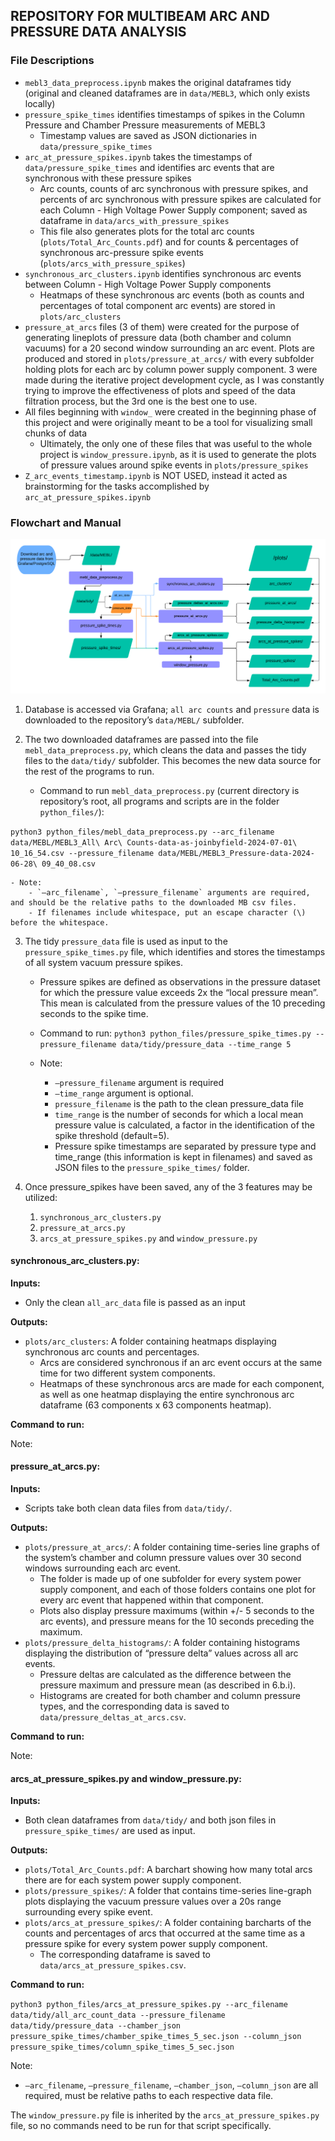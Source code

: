 ## REPOSITORY FOR MULTIBEAM ARC AND PRESSURE DATA ANALYSIS

### File Descriptions
- ```mebl3_data_preprocess.ipynb``` makes the original dataframes tidy (original and cleaned dataframes are in ```data/MEBL3```, which only exists locally)
- ```pressure_spike_times``` identifies timestamps of spikes in the Column Pressure and Chamber Pressure measurements of MEBL3
    * Timestamp values are saved as JSON dictionaries in ```data/pressure_spike_times```
- ```arc_at_pressure_spikes.ipynb``` takes the timestamps of ```data/pressure_spike_times``` and identifies arc events that are synchronous with these pressure spikes
    * Arc counts, counts of arc synchronous with pressure spikes, and percents of arc synchronous with pressure spikes are calculated for each Column - High Voltage Power Supply component; saved as dataframe in ```data/arcs_with_pressure_spikes```
    * This file also generates plots for the total arc counts (```plots/Total_Arc_Counts.pdf```) and for counts & percentages of synchronous arc-pressure spike events (```plots/arcs_with_pressure_spikes```)
- ```synchronous_arc_clusters.ipynb``` identifies synchronous arc events between Column - High Voltage Power Supply components
    * Heatmaps of these synchronous arc events (both as counts and percentages of total component arc events) are stored in ```plots/arc_clusters```
- ```pressure_at_arcs``` files (3 of them) were created for the purpose of generating lineplots of pressure data (both chamber and column vacuums) for a 20 second window surrounding an arc event. Plots are produced and stored in ```plots/pressure_at_arcs/``` with every subfolder holding plots for each arc by column power supply component. 3 were made during the iterative project development cycle, as I was constantly trying to improve the effectiveness of plots and speed of the data filtration process, but the 3rd one is the best one to use.
- All files beginning with ```window_``` were created in the beginning phase of this project and were originally meant to be a tool for visualizing small chunks of data
    * Ultimately, the only one of these files that was useful to the whole project is ```window_pressure.ipynb```, as it is used to generate the plots of pressure values around spike events in ```plots/pressure_spikes```
- ```Z_arc_events_timestamp.ipynb``` is NOT USED, instead it acted as brainstorming for the tasks accomplished by ```arc_at_pressure_spikes.ipynb```

### Flowchart and Manual
![Project Flowchart](WCMultibeamProjectFlowchart.png)

1. Database is accessed via Grafana; `all arc counts` and `pressure` data is downloaded to the repository’s `data/MEBL/` subfolder.

2. The two downloaded dataframes are passed into the file `mebl_data_preprocess.py`, which cleans the data and passes the tidy files to the `data/tidy/` subfolder. This becomes the new data source for the rest of the programs to run. 
    - Command to run `mebl_data_preprocess.py` (current directory is repository’s root, all programs and scripts are in the folder `python_files/`):

```python3 python_files/mebl_data_preprocess.py --arc_filename data/MEBL/MEBL3_All\ Arc\ Counts-data-as-joinbyfield-2024-07-01\ 10_16_54.csv --pressure_filename data/MEBL/MEBL3_Pressure-data-2024-06-28\ 09_40_08.csv``` 

    - Note: 
        - `–arc_filename`, `–pressure_filename` arguments are required, and should be the relative paths to the downloaded MB csv files. 
        - If filenames include whitespace, put an escape character (\) before the whitespace.

3. The tidy `pressure_data` file is used as input to the `pressure_spike_times.py` file, which identifies and stores the timestamps of all system vacuum pressure spikes.

    - Pressure spikes are defined as observations in the pressure dataset for which the pressure value exceeds 2x the “local pressure mean”. This mean is calculated from the pressure values of the 10 preceding seconds to the spike time.

    - Command to run: ```python3 python_files/pressure_spike_times.py --pressure_filename data/tidy/pressure_data --time_range 5```
    - Note: 
        - `–pressure_filename` argument is required 
        - `–time_range` argument is optional. 
        - `pressure_filename` is the path to the clean pressure_data file 
        - `time_range` is the number of seconds for which a local mean pressure value is calculated, a factor in the identification of the spike threshold (default=5).
        - Pressure spike timestamps are separated by pressure type and time_range (this information is kept in filenames) and saved as JSON files to the `pressure_spike_times/` folder.

4. Once pressure_spikes have been saved, any of the 3 features may be utilized:
    1. `synchronous_arc_clusters.py`
    2. `pressure_at_arcs.py`
    3. `arcs_at_pressure_spikes.py` and `window_pressure.py`

#### synchronous_arc_clusters.py:
**Inputs:**
- Only the clean `all_arc_data` file is passed as an input

**Outputs:**
- `plots/arc_clusters`: A folder containing heatmaps displaying synchronous arc counts and percentages. 
  - Arcs are considered synchronous if an arc event occurs at the same time for two different system components. 
  - Heatmaps of these synchronous arcs are made for each component, as well as one heatmap displaying the entire synchronous arc dataframe (63 components x 63 components heatmap).

**Command to run:**

Note:

#### pressure_at_arcs.py:
**Inputs:**
- Scripts take both clean data files from `data/tidy/`.

**Outputs:**
- `plots/pressure_at_arcs/`: A folder containing time-series line graphs of the system’s chamber and column pressure values over 30 second windows surrounding each arc event. 
  - The folder is made up of one subfolder for every system power supply component, and each of those folders contains one plot for every arc event that happened within that component. 
  - Plots also display pressure maximums (within +/- 5 seconds to the arc events), and pressure means for the 10 seconds preceding the maximum.
- `plots/pressure_delta_histograms/`: A folder containing histograms displaying the distribution of “pressure delta” values across all arc events. 
  - Pressure deltas are calculated as the difference between the pressure maximum and pressure mean (as described in 6.b.i). 
  - Histograms are created for both chamber and column pressure types, and the corresponding data is saved to `data/pressure_deltas_at_arcs.csv`.

**Command to run:**

Note:

#### arcs_at_pressure_spikes.py and window_pressure.py:
**Inputs:**
- Both clean dataframes from `data/tidy/` and both json files in `pressure_spike_times/` are used as input.

**Outputs:**
- `plots/Total_Arc_Counts.pdf`: A barchart showing how many total arcs there are for each system power supply component.
- `plots/pressure_spikes/`: A folder that contains time-series line-graph plots displaying the vacuum pressure values over a 20s range surrounding every spike event.
- `plots/arcs_at_pressure_spikes/`: A folder containing barcharts of the counts and percentages of arcs that occurred at the same time as a pressure spike for every system power supply component. 
  - The corresponding dataframe is saved to `data/arcs_at_pressure_spikes.csv`.

**Command to run:**

```python3 python_files/arcs_at_pressure_spikes.py --arc_filename data/tidy/all_arc_count_data --pressure_filename data/tidy/pressure_data --chamber_json pressure_spike_times/chamber_spike_times_5_sec.json --column_json pressure_spike_times/column_spike_times_5_sec.json```

Note: 
- `–arc_filename`, `–pressure_filename`, `–chamber_json`, `–column_json` are all required, must be relative paths to each respective data file.

The `window_pressure.py` file is inherited by the `arcs_at_pressure_spikes.py` file, so no commands need to be run for that script specifically.
